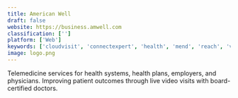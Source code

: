 ```yaml
---
title: American Well
draft: false 
website: https://business.amwell.com
classification: ['']
platform: ['Web']
keywords: ['cloudvisit', 'connectexpert', 'health', 'mend', 'reach', 'vsee', 'doxy.me', 'evisit', 'swymed']
image: logo.png
---
```

Telemedicine services for health systems, health plans, employers, and physicians. Improving patient outcomes through live video visits with board-certified doctors.